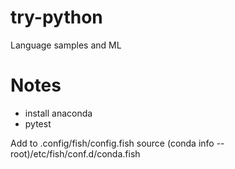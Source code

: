 # try-python
Language samples and ML

# Notes
* install anaconda
* pytest

Add to .config/fish/config.fish
source (conda info --root)/etc/fish/conf.d/conda.fish


